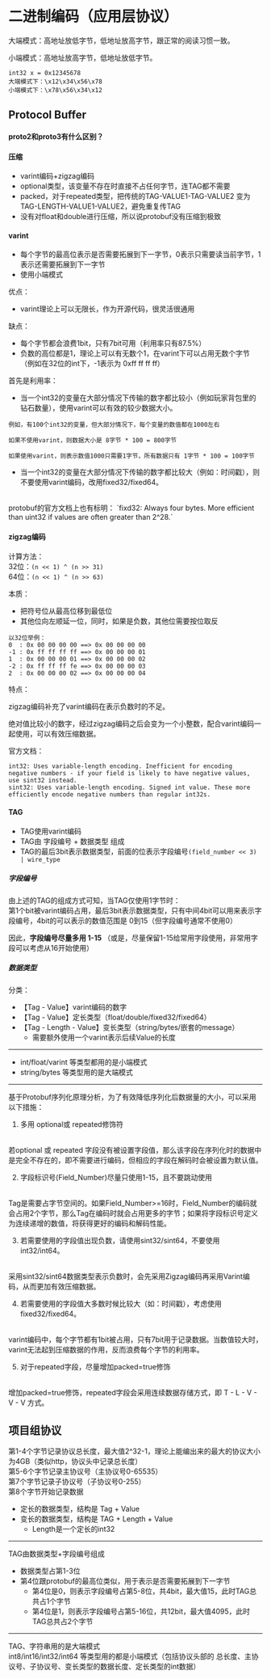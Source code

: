 # 二进制编码（应用层协议）

大端模式：高地址放低字节，低地址放高字节，跟正常的阅读习惯一致。

小端模式：高地址放高字节，低地址放低字节。

```
int32 x = 0x12345678
大端模式下：\x12\x34\x56\x78
小端模式下：\x78\x56\x34\x12
```

## Protocol Buffer
#### proto2和proto3有什么区别？

#### 压缩
- varint编码+zigzag编码
- optional类型，该变量不存在时直接不占任何字节，连TAG都不需要
- packed，对于repeated类型，把传统的TAG-VALUE1-TAG-VALUE2 变为 TAG-LENGTH-VALUE1-VALUE2，避免重复传TAG
- 没有对float和double进行压缩，所以说protobuf没有压缩到极致

#### varint
- 每个字节的最高位表示是否需要拓展到下一字节，0表示只需要读当前字节，1表示还需要拓展到下一字节
- 使用小端模式

优点：

- varint理论上可以无限长，作为开源代码，很灵活很通用

缺点：

- 每个字节都会浪费1bit，只有7bit可用（利用率只有87.5%）
- 负数的高位都是1，理论上可以有无数个1，在varint下可以占用无数个字节（例如在32位的int下，-1表示为 0xff ff ff ff）

首先是利用率：

- 当一个int32的变量在大部分情况下传输的数字都比较小（例如玩家背包里的钻石数量），使用varint可以有效的较少数据大小。

```
例如，有100个int32的变量，但大部分情况下，每个变量的数值都在1000左右

如果不使用varint，则数据大小是 8字节 * 100 = 800字节

如果使用varint，则表示数值1000只需要1字节，所有数据只有 1字节 * 100 = 100字节
```

- 当一个int32的变量在大部分情况下传输的数字都比较大（例如：时间戳），则不要使用varint编码，改用fixed32/fixed64。
<br/>
protobuf的官方文档上也有标明：
`fixd32: Always four bytes. More efficient than uint32 if values are often greater than 2^28.`

#### zigzag编码
计算方法：
<br/>
32位：`(n << 1) ^ (n >> 31)`
<br/>
64位：`(n << 1) ^ (n >> 63)`

本质：

- 把符号位从最高位移到最低位
- 其他位向左顺延一位，同时，如果是负数，其他位需要按位取反

```
以32位举例：
0  : 0x 00 00 00 00 ==> 0x 00 00 00 00
-1 : 0x ff ff ff ff ==> 0x 00 00 00 01
1  : 0x 00 00 00 01 ==> 0x 00 00 00 02
-2 : 0x ff ff ff fe ==> 0x 00 00 00 03
2  : 0x 00 00 00 02 ==> 0x 00 00 00 04
```

特点：

zigzag编码补充了varint编码在表示负数时的不足。

绝对值比较小的数字，经过zigzag编码之后会变为一个小整数，配合varint编码一起使用，可以有效压缩数据。

官方文档：
```
int32: Uses variable-length encoding. Inefficient for encoding negative numbers - if your field is likely to have negative values, use sint32 instead.
sint32: Uses variable-length encoding. Signed int value. These more efficiently encode negative numbers than regular int32s.
```


#### TAG
- TAG使用varint编码
- TAG由 字段编号 + 数据类型 组成
- TAG的最后3bit表示数据类型，前面的位表示字段编号`(field_number << 3) | wire_type`

##### 字段编号
由上述的TAG的组成方式可知，当TAG仅使用1字节时：
<br/>
第1个bit被varint编码占用，最后3bit表示数据类型，只有中间4bit可以用来表示字段编号，4bit的可以表示的数值范围是 0到15（但字段编号通常不使用0）

因此，**字段编号尽量多用 1-15** （或是，尽量保留1-15给常用字段使用，非常用字段可以考虑从16开始使用）

##### 数据类型
分类：

- 【Tag - Value】varint编码的数字
- 【Tag - Value】定长类型（float/double/fixed32/fixed64）
- 【Tag - Length - Value】变长类型（string/bytes/嵌套的message）
    * 需要额外使用一个varint表示后续Value的长度

---
- int/float/varint 等类型都用的是小端模式
- string/bytes 等类型用的是大端模式

---

基于Protobuf序列化原理分析，为了有效降低序列化后数据量的大小，可以采用以下措施：

1. 多用 optional或 repeated修饰符
<br/>
若optional 或 repeated 字段没有被设置字段值，那么该字段在序列化时的数据中是完全不存在的，即不需要进行编码，但相应的字段在解码时会被设置为默认值。

2. 字段标识号(Field_Number)尽量只使用1-15，且不要跳动使用
<br/>
Tag是需要占字节空间的。如果Field_Number>=16时，Field_Number的编码就会占用2个字节，那么Tag在编码时就会占用更多的字节；如果将字段标识号定义为连续递增的数值，将获得更好的编码和解码性能。

3. 若需要使用的字段值出现负数，请使用sint32/sint64，不要使用int32/int64。
<br/>
采用sint32/sint64数据类型表示负数时，会先采用Zigzag编码再采用Varint编码，从而更加有效压缩数据。

4. 若需要使用的字段值大多数时候比较大（如：时间戳），考虑使用fixed32/fixed64。
<br/>
varint编码中，每个字节都有1bit被占用，只有7bit用于记录数据。当数值较大时，varint无法起到压缩数据的作用，反而浪费每个字节的利用率。

5. 对于repeated字段，尽量增加packed=true修饰
<br/>
增加packed=true修饰，repeated字段会采用连续数据存储方式，即 T - L - V - V - V 方式。


## 项目组协议
第1-4个字节记录协议总长度，最大值2^32-1，理论上能编出来的最大的协议大小为4GB（类似http，协议头中记录总长度）
<br/>
第5-6个字节记录主协议号（主协议号0-65535）
<br/>
第7个字节记录子协议号（子协议号0-255）
<br/>
第8个字节开始记录数据

- 定长的数据类型，结构是 Tag + Value
- 变长的数据类型，结构是 TAG + Length + Value
    - Length是一个定长的int32
	
---
TAG由数据类型+字段编号组成

- 数据类型占第1-3位
- 第4位跟protobuf的最高位类似，用于表示是否需要拓展到下一字节
    - 第4位是0，则表示字段编号占第5-8位，共4bit，最大值15，此时TAG总共占1个字节
    - 第4位是1，则表示字段编号占第5-16位，共12bit，最大值4095，此时TAG总共占2个字节

---
TAG、字符串用的是大端模式
<br/>
int8/int16/int32/int64 等类型用的都是小端模式（包括协议头部的 总长度、主协议号、子协议号、变长类型的数据长度、定长类型的int数据）


